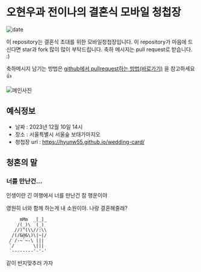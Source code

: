 # 오현우과 전이나의 결혼식 모바일 청첩장
![date](https://img.shields.io/date/1558189800.svg?style=for-the-badge)

이 repository는 결혼식 초대를 위한 모바일청첩장입니다. 이 repository가 마음에 드신다면 star과 fork 많이 많이 부탁드립니다. 축하 메시지는 pull request로 받습니다. :)

축하메시지 남기는 방법은 [github에서 pullrequest하는 방법(바로가기)](https://wayhome25.github.io/git/2017/07/08/git-first-pull-request-story/) 을 참고하세요 👍

![메인사진](https://github.com/hyunw55/wedding-card/raw/master/docs/images/pic2.jpeg)

## 예식정보

* 날짜 : 2023년 12월 10일 14시
* 장소 : 서울특별시 서울숲 보태가마지오
* 청첩장 url : https://hyunw55.github.io/wedding-card/

## 청혼의 말

### 너를 만난건...
인생이란 긴 여행에서 너를 만난건 참 행운이야

영원히 너와 함께 하는게 내 소원이야. 나랑 결혼해줄래?

         mMm  _[_]_
        /(_)\  (_)
       //)^(\\//:\\
      /(/&@&\)\|~|/
     / /-~`~-\ |||
     `/       \|||
     `--------'-'-'

같이 반지맞추러 가자
